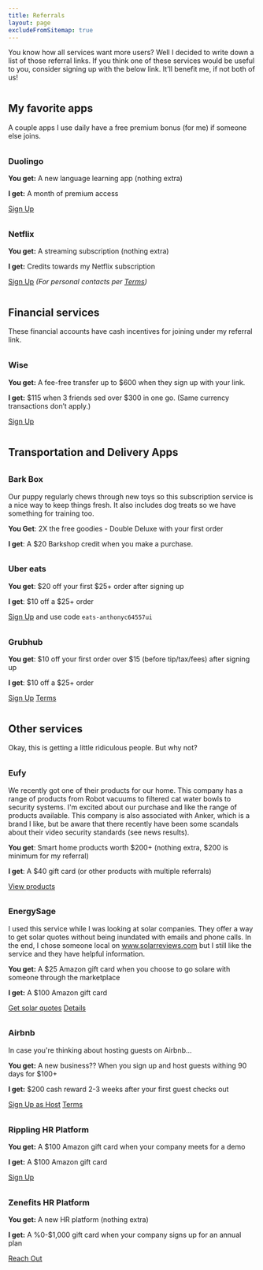 ```yaml
---
title: Referrals
layout: page
excludeFromSitemap: true
---
```


<style>
h1, h2, h3, h4 {
    margin-top: 2em;
}
</style>

You know how all services want more users? Well I decided to write down a list of those referral links. If you think one of these services would be useful to you, consider signing up with the below link. It'll benefit me, if not both of us!

## My favorite apps

A couple apps I use daily have a free premium bonus (for me) if someone else joins.

### Duolingo

**You get:** A new language learning app (nothing extra)

**I get:** A month of premium access

[Sign Up](https://invite.duolingo.com/BDHTZTB5CWWKSFWWUOA54U4FGA)

### Netflix

**You get:** A streaming subscription (nothing extra)

**I get:** Credits towards my Netflix subscription

[Sign Up](https://www.netflix.com/us/n/c14f14cb-b381-4b24-abe6-c5d0a82960f7) _(For personal contacts per [Terms](https://help.netflix.com/legal/referralterms))_

## Financial services

These financial accounts have cash incentives for joining under my referral link.

### Wise

**You get:** A fee-free transfer up to $600 when they sign up with your link.

**I get:** $115 when 3 friends sed over $300 in one go. (Same currency transactions don’t apply.)

[Sign Up](https://wise.com/invite/dic/anthonyjosephc6)

## Transportation and Delivery Apps

### Bark Box

Our puppy regularly chews through new toys so this subscription service is a nice way to keep things fresh.
It also includes dog treats so we have something for training too.

**You Get**: 2X the free goodies - Double Deluxe with your first order

**I get**: A $20 Barkshop credit when you make a purchase.

### Uber eats

**You get**: $20 off your first $25+ order after signing up

**I get**: $10 off a $25+ order

[Sign Up](https://ubereats.com/feed?promoCode=eats-anthonyc64557ui) and use code `eats-anthonyc64557ui`

### Grubhub

**You get**: $10 off your first order over $15 (before tip/tax/fees) after signing up

**I get**: $10 off a $25+ order

[Sign Up](https://www.grubhub.com/referral/20e20f60-6c9e-11ea-8c19-b59a8badc50a?utm_source=grubhub.com&utm_medium=content_owned&utm_campaign=growth_refer-a-friend_share-link&utm_content=promo_)
[Terms](https://www.grubhub.com/legal/referral-terms)

## Other services

Okay, this is getting a little ridiculous people. But why not?

### Eufy

We recently got one of their products for our home. This company has a range of products from Robot vacuums to filtered cat water bowls to security systems. I'm excited about our purchase and like the range of products available. This company is also associated with Anker, which is a brand I like, but be aware that there recently have been some scandals about their video security standards (see news results).

**You get**: Smart home products worth $200+ (nothing extra, $200 is minimum for my referral)

**I get**: A $40 gift card (or other products with multiple referrals)

[View products](https://fbuy.io/eufyus/g7fgzsya)

### EnergySage

I used this service while I was looking at solar companies. They offer a way to get solar quotes without being inundated with emails and phone calls. In the end, I chose someone local on www.solarreviews.com but I still like the service and they have helpful information.

**You get:** A $25 Amazon gift card when you choose to go solare with someone through the marketplace

**I get:** A $100 Amazon gift card

[Get solar quotes](https://solarrewards.energysage.com/l/1ANTHONYCIC70/) [Details](https://www.energysage.com/rewards/)

### Airbnb

In case you're thinking about hosting guests on Airbnb...

**You get:** A new business?? When you sign up and host guests withing 90 days for $100+

**I get:** $200 cash reward 2-3 weeks after your first guest checks out

[Sign Up as Host](https://www.airbnb.com/r/anthonyc3710?s=6&t=061n1v) [Terms](https://www.airbnb.com/help/article/2699/referral-and-ambassador-terms-and-conditions)

### Rippling HR Platform

**You get:** A $100 Amazon gift card when your company meets for a demo

**I get:** A $100 Amazon gift card

[Sign Up](https://mbsy.co/63vSrP)

### Zenefits HR Platform

**You get:** A new HR platform (nothing extra)

**I get:** A %0-$1,000 gift card when your company signs up for an annual plan

[Reach Out](/#connect)
